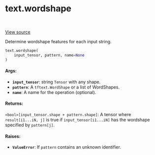 <div itemscope itemtype="http://developers.google.com/ReferenceObject">
<meta itemprop="name" content="text.wordshape" />
<meta itemprop="path" content="Stable" />
</div>

# text.wordshape

<!-- Insert buttons and diff -->

<table class="tfo-notebook-buttons tfo-api" align="left">
</table>

<a target="_blank" href="https://github.com/tensorflow/text/tree/master/tensorflow_text/python/ops/wordshape_ops.py">View
source</a>

Determine wordshape features for each input string.

```python
text.wordshape(
    input_tensor, pattern, name=None
)
```

<!-- Placeholder for "Used in" -->

#### Args:

*   <b>`input_tensor`</b>: string `Tensor` with any shape.
*   <b>`pattern`</b>: A `tftext.WordShape` or a list of WordShapes.
*   <b>`name`</b>: A name for the operation (optional).

#### Returns:

`<bool>[input_tensor.shape + pattern.shape]`: A tensor where
  `result[i1...iN, j]` is true if `input_tensor[i1...iN]` has the wordshape
  specified by `pattern[j]`.

#### Raises:

* <b>`ValueError`</b>: If `pattern` contains an unknown identifier.